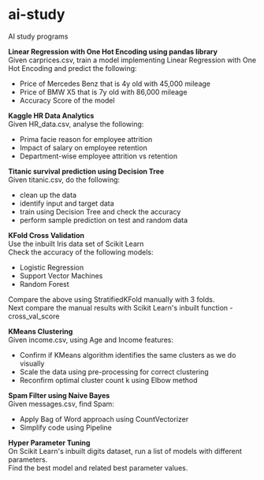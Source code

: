 # ai-study
AI study programs

**Linear Regression with One Hot Encoding using pandas library**\
Given carprices.csv, train a model implementing Linear Regression with One Hot Encoding and predict the following:
- Price of Mercedes Benz that is 4y old with 45,000 mileage
- Price of BMW X5 that is 7y old with 86,000 mileage
- Accuracy Score of the model

**Kaggle HR Data Analytics**\
Given HR_data.csv, analyse the following:
- Prima facie reason for employee attrition
- Impact of salary on employee retention
- Department-wise employee attrition vs retention

**Titanic survival prediction using Decision Tree**\
Given titanic.csv, do the following:
- clean up the data
- identify input and target data
- train using Decision Tree and check the accuracy
- perform sample prediction on test and random data

**KFold Cross Validation**\
Use the inbuilt Iris data set of Scikit Learn\
Check the accuracy of the following models:
- Logistic Regression
- Support Vector Machines
- Random Forest

Compare the above using StratifiedKFold manually with 3 folds.\
Next compare the manual results with Scikit Learn's inbuilt function - cross_val_score

**KMeans Clustering**\
Given income.csv, using Age and Income features:
- Confirm if KMeans algorithm identifies the same clusters as we do visually
- Scale the data using pre-processing for correct clustering
- Reconfirm optimal cluster count k using Elbow method

**Spam Filter using Naive Bayes**\
Given messages.csv, find Spam:
 - Apply Bag of Word approach using CountVectorizer
 - Simplify code using Pipeline

**Hyper Parameter Tuning**\
On Scikit Learn's inbuilt digits dataset, run a list of models with different parameters.\
Find the best model and related best parameter values.
